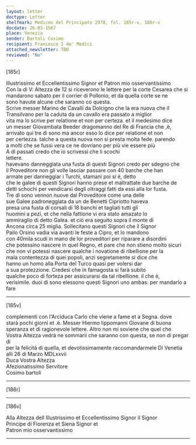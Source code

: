 ```yaml
---
layout: letter
doctype: Letter
shelfmark: Mediceo del Principato 2978, fol. 185r-v, 186r-v
docdate: 26-03-1567
place: Venezia
sender: Bartoli Cosimo
recipient: Francesco I de' Medici
attached_newsletter: TBD
reviewed: "No"
---
```


[185r]  
  
  
Illustrissimo et Eccellentissimo Signor et Patron mio osservantissimo  
Con la di V: Altezza de 12 si riceverono le lettere per la corte Cesarea che si  
mandarono sabato per il corrier di Pollonio, et da quella corte se ne  
sono havute alcune che saranno co questa.  
Scrive messer Marino de Cavalli da Dolcigno che la era nuova che il  
Transilvano per la caduta da un cavallo era passato a miglior  
vita ma lo scrive per relatione et non per certeza. et il medesimo dice  
un messer Giovambata Beeder dragomanno del Re di Francia che ,è,  
arrivato qui tre dì sono ma ancor esso lo dice per relatione et non  
per certezza. talche a questa nuova non si presta molta fede. parendo  
a molti che se fussi vera ce ne dovriano per più vie essere più  
A dì passati credo che io scrivessi che li scochi  
lettere.  
havevano danneggiata una fusta di questi Signori credo per sdegno che  
il Proveditore non gli volle lasciar passare con 40 barche che han  
armate per danneggiar i Turchi, stamani poi si è, detto  
che le galee di questi Signori hanno prese et maltrattate due barche de  
detti schochi per vendicarsi degli oltraggi fatti da essi alla lor fusta.  
Tre dì sono vennon nuove dal Proveditore come una delle  
sue Galee padroneggiata da un de Benetti Cipriotto haveva  
presa una fusta di corsali di 18 banchi et tagliati tutti gli  
huomini a pezi, et che nella fattione vi era stato amazato lo  
ammiraglio di detto Galea. et ciò era seguito sopra il monte di  
Ancona circa 25 miglia. Sollecitano questi Signori che il Signor  
Pailo Orsino vadia via avanti le feste a Cipro, et lo mandono  
con 40mila scudi in mano de lor proveditori per riparare a disordini  
che potessino nascere in quel Regno, et pare che non stieno molto sicuri  
che non vi potessi nascere qualche i novatione di ribellione per la  
mala contentezza di quei popoli, anzi segretamente si dice che  
hanno un homo alla Porta del Turco quasi per volersi dar  
a sua protezzione. Credesi che in famagosta si farà subito  
qualche poco di forteza per assicurarsi da tal ribellione. il che è,  
verisimile. duoi dì sono elessono questi Signori uno ambas: per mandarlo a fare  
  
---  

[185v]  
  
  
complementi con l'Arciduca Carlo che viene a fame et a Segna. dove  
starà pochi giorni et .è. Messer Hiermo lippomanni Giovane di buona  
speranza et di ragionevole lettere. Altro non mi soviene che quel che  
Vostra Altezza vedrà ne sommarii che saranno con questa, se non di pregar di  
per la felicità di quella, et devotissimamente raccomandarmele Di Venetia  
alli 26 di Marzo MDLxxvii  
Duca Vostra Altezza  
Afezionatissimo Servitore  
Cosimo bartoli  
  
---  

[186r]  
  
  
  
---  

[186v]  
  
  
Alla Altezza dell Illustrissimo et Eccellentissimo Signor il Signor  
Principe di Fiorenza et Siena Signor et  
Patron mio osservantissimo  
  
---  

